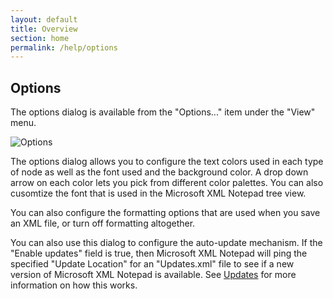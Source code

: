```yaml
---
layout: default
title: Overview
section: home
permalink: /help/options
---
```


## Options

The options dialog is available from the "Options..." item under the "View" menu.

![Options](/XmlNotepad/assets/images/Options.jpg)

The options dialog allows you to configure the text colors used in each type of node as well as the font used and the background color. A drop down arrow on each color lets you pick from different color palettes. You can also cusomtize the font that is used in the Microsoft XML Notepad tree view.

You can also configure the formatting options that are used when you save an XML file, or turn off formatting altogether.

You can also use this dialog to configure the auto-update mechanism. If the "Enable updates" field is true, then Microsoft XML Notepad will ping the specified "Update Location" for an "Updates.xml" file to see if a new version of Microsoft XML Notepad is available. See [Updates](/XmlNotepad/help/updates) for more information on how this works.